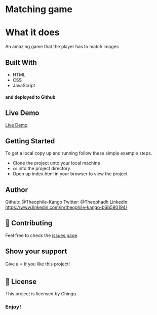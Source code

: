 # Matching game

# What it does
An amazing game that the player has to match images

## Built With
- HTML
- CSS
- JavaScript
#### and deployed to Github

## Live Demo

[Live Demo](https://theophile-kango.github.io/mapping-game/)

## Getting Started

To get a local copy up and running follow these simple example steps.
- Clone the project unto your local machine
- `cd` into the project directory
- Open up index.html in your browser to view the project

## Author

Github:  @Theophile-Kango
Twitter: @Theophadh
Linkedin: https://www.linkedin.com/in/theophile-kango-b6b580194/

## 🤝 Contributing

Feel free to check the [issues page](https://github.com/Theophile-Kango/mapping-game/issues).

## Show your support

Give a ⭐️ if you like this project!

## 📝 License

This project is licensed by Chingu.

### Enjoy!
